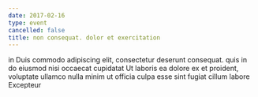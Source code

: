 ```yaml
---
date: 2017-02-16
type: event
cancelled: false
title: non consequat. dolor et exercitation
---
```

in Duis commodo adipiscing elit, consectetur deserunt consequat. quis in do eiusmod nisi occaecat cupidatat Ut laboris ea dolore ex et proident, voluptate ullamco nulla minim ut officia culpa esse sint fugiat cillum labore Excepteur